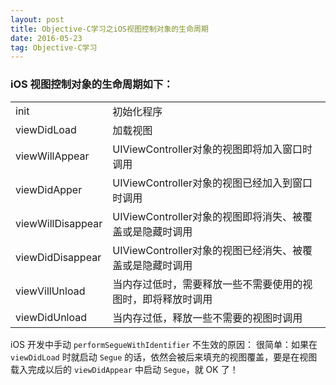 ```yaml
---
layout: post
title: Objective-C学习之iOS视图控制对象的生命周期
date: 2016-05-23
tag: Objective-C学习
---
```

### iOS 视图控制对象的生命周期如下：
<table class="table table-bordered table-striped table-condensed">
    <tr>
        <td>init</td>
    <td>初始化程序</td>
    </tr>
    <tr>
        <td>viewDidLoad</td>
    <td>加载视图</td>
    </tr>
     <tr>
        <td>viewWillAppear</td>
    <td>UIViewController对象的视图即将加入窗口时调用</td>
    </tr>
     <tr>
        <td>viewDidApper</td>
    <td>UIViewController对象的视图已经加入到窗口时调用</td>
    </tr>
         <tr>
        <td>viewWillDisappear</td>
    <td>UIViewController对象的视图即将消失、被覆盖或是隐藏时调用</td>
    </tr>
         <tr>
        <td>viewDidDisappear</td>
    <td>UIViewController对象的视图已经消失、被覆盖或是隐藏时调用</td>
    </tr>
         <tr>
        <td>viewVillUnload</td>
    <td>当内存过低时，需要释放一些不需要使用的视图时，即将释放时调用</td>
    </tr>
         <tr>
        <td>viewDidUnload</td>
    <td>当内存过低，释放一些不需要的视图时调用</td>
    </tr>
</table>

iOS 开发中手动 `performSegueWithIdentifier` 不生效的原因：
很简单：如果在 `viewDidLoad` 时就启动 `Segue` 的话，依然会被后来填充的视图覆盖，要是在视图载入完成以后的 `viewDidAppear` 中启动 `Segue`，就 OK 了！ 


